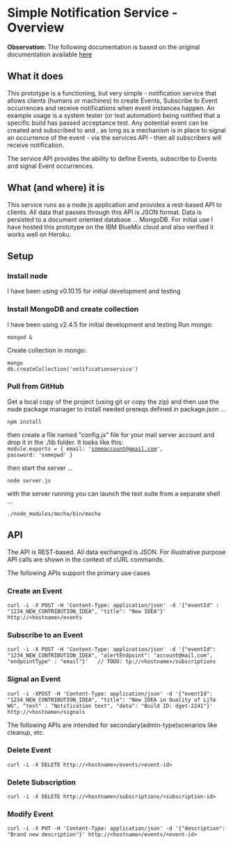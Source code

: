 # Simple Notification Service - Overview

**Observation:** The following documentation is based on the original documentation available [here](https://github.com/kjoewill/notification-service/wiki/Home/)

## What it does

This  prototype is a functioning, but very simple - notification service that allows clients (humans or machines) to create Events, Subscribe to Event occurrences and receive notifications when event instances happen.  An example usage is a system tester (or test automation) being notified that a specific build has passed acceptance test.  Any potential event can be created and subscribed to and , as long as a mechanism is in place to signal an occurrence of the event - via the services API -  then all subscribers will receive notification. 

The service API provides the ability to define Events, subscribe to Events and signal Event occurrences.

## What (and where) it is
This service runs as a node.js application and provides a rest-based API to clients.  All data that passes through this API is JSON format.  Data is persisted to a document oriented database ... MongoDB.  For initial use I have hosted this prototype on the IBM BlueMix cloud and also verified it works well on Heroku. 
## Setup
### Install node  
I have been using v0.10.15 for initial development and testing
### Install MongoDB and create collection
I have been using v2.4.5 for initial development and testing
Run mongo: 
```
mongod &
```

Create collection in mongo: 
```
mongo
db.createCollection('notificationservice')
```

### Pull from GitHub
Get a local copy of the project (using git or copy the zip) and then use the node package manager to install needed prereqs defined in package.json ...
```
npm install
```
then create a file named "config.js" file for your mail server account and drop it in the ./lib folder.  It looks like this:
<code>
module.exports = {
  email: 'someaccount@gmail.com',
  password: 'somepwd'
}
</code>

then start the server ...
```
node server.js
```
with the server running you can launch the test suite from a separate shell ...
```
./node_modules/mocha/bin/mocha
```

## API
The API is REST-based. All data exchanged is JSON.  For illustrative purpose API calls are shown in the context of cURL commands.

The following APIs support the primary use cases
### Create an Event
```
curl -i -X POST -H 'Content-Type: application/json' -d '{"eventId" : "1234_NEW_CONTRIBUTION_IDEA", "title": "New IDEA"}' http://<hostname>/events
```

### Subscribe to an Event
```
curl -i -X POST -H 'Content-Type: application/json' -d '{"eventId": "1234_NEW_CONTRIBUTION_IDEA", "alertEndpoint": "account@mail.com", "endpointType" : "email"}'   // TODO: tp://<hostname>/subscriptions
```

### Signal an Event
```
curl -i -XPOST -H 'Content-Type: application/json' -d '{"eventId": "1234_NEW_CONTRIBUTION_IDEA", "title": "New IDEA in Quality of Life WG", "text" : "Notification text", "data": "Build ID: dget-2241"}' http://<hostname>/signals
```

The following APIs are intended for secondary(admin-type)scenarios like cleanup, etc.
### Delete Event
```
curl -i -X DELETE http://<hostname>/events/<event-id>
```
### Delete Subscription
```
curl -i -X DELETE http://<hostname>/subscriptions/<subscription-id>
```
### Modify Event
```
curl -i -X PUT -H 'Content-Type: application/json' -d '{"description": "Brand new description"}' http://<hostname>/events/<event-id>
```
